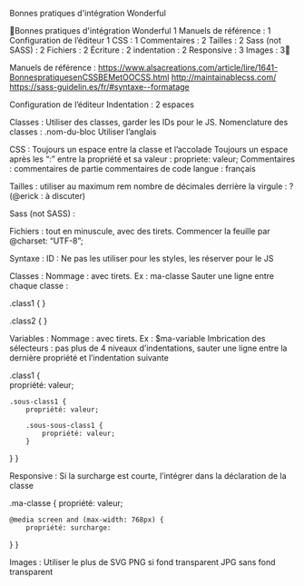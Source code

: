 Bonnes pratiques 
d'intégration Wonderful

Bonnes pratiques 
d'intégration Wonderful	1
Manuels de référence :	1
Configuration de l’éditeur	1
CSS :	1
Commentaires :	2
Tailles :	2
Sass (not SASS) :	2
Fichiers :	2
Écriture :	2
indentation :	2
Responsive :	3
Images :	3



Manuels de référence :
https://www.alsacreations.com/article/lire/1641-BonnespratiquesenCSSBEMetOOCSS.html
http://maintainablecss.com/
https://sass-guidelin.es/fr/#syntaxe--formatage

Configuration de l’éditeur
Indentation : 2 espaces 

Classes : 
Utiliser des classes, garder les IDs pour le JS.
Nomenclature des classes : .nom-du-bloc
Utiliser l’anglais


CSS :
Toujours un espace entre la classe et l’accolade 
Toujours un espace après les “:” entre la propriété et sa valeur : propriete: valeur;
Commentaires : 
commentaires de partie
commentaires de code
langue : français

Tailles : 
utiliser au maximum rem
nombre de décimales derrière la virgule : ? (@erick : à discuter)


Sass (not SASS) : 

Fichiers : 
tout en minuscule, avec des tirets.
Commencer la feuille par @charset: “UTF-8”;

Syntaxe : 
ID :
Ne pas les utiliser pour les styles, les réserver pour le JS

Classes :
Nommage : avec tirets. Ex : ma-classe
Sauter une ligne entre chaque classe :

.class1 {
}

.class2 {
}

Variables :
Nommage : avec tirets. Ex : $ma-variable
Imbrication des sélecteurs :
pas plus de 4 niveaux d’indentations, 
sauter une ligne entre la dernière propriété et l’indentation suivante

.class1 {	
	propriété: valeur; 

	.sous-class1 {
		propriété: valeur; 

		.sous-sous-class1 {
			propriété: valeur; 
		}
}
}

Responsive :
Si la surcharge est courte, l’intégrer dans la déclaration de la classe

.ma-classe {
	propriété: valeur;

	@media screen and (max-width: 768px) {
		propriété: surcharge:
}
}



Images :
Utiliser le plus de SVG
PNG si fond transparent
JPG sans fond transparent

